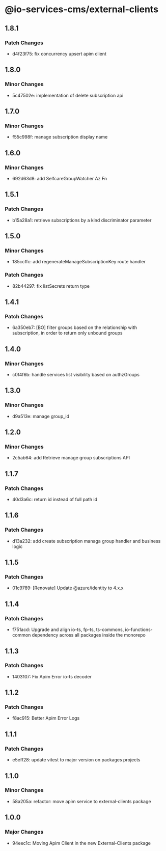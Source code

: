 # @io-services-cms/external-clients

## 1.8.1

### Patch Changes

- d4f23f75: fix concurrency upsert apim client

## 1.8.0

### Minor Changes

- 5c47502e: implementation of delete subscription api

## 1.7.0

### Minor Changes

- f55c998f: manage subscription display name

## 1.6.0

### Minor Changes

- 692d63d8: add SelfcareGroupWatcher Az Fn

## 1.5.1

### Patch Changes

- b15a28a1: retrieve subscriptions by a kind discriminator parameter

## 1.5.0

### Minor Changes

- 185ccffc: add regenerateManageSubscriptionKey route handler

### Patch Changes

- 82b44297: fix listSecrets return type

## 1.4.1

### Patch Changes

- 6a350eb7: [BO] filter groups based on the relationship with subscription, in order to return only unbound groups

## 1.4.0

### Minor Changes

- c0f4f6b: handle services list visibility based on authzGroups

## 1.3.0

### Minor Changes

- d9a513e: manage group_id

## 1.2.0

### Minor Changes

- 2c5ab64: add Retrieve manage group subscriptions API

## 1.1.7

### Patch Changes

- 40d3a6c: return id instead of full path id

## 1.1.6

### Patch Changes

- d13a232: add create subscription managa group handler and business logic

## 1.1.5

### Patch Changes

- 01c9789: [Renovate] Update @azure/identity to 4.x.x

## 1.1.4

### Patch Changes

- f751acd: Upgrade and align io-ts, fp-ts, ts-commons, io-functions-common dependency across all packages inside the monorepo

## 1.1.3

### Patch Changes

- 1403107: Fix Apim Error io-ts decoder

## 1.1.2

### Patch Changes

- f8ac915: Better Apim Error Logs

## 1.1.1

### Patch Changes

- e5eff28: update vitest to major version on packages projects

## 1.1.0

### Minor Changes

- 58a205a: refactor: move apim service to external-clients package

## 1.0.0

### Major Changes

- 94eec1c: Moving Apim Client in the new External-Clients package
